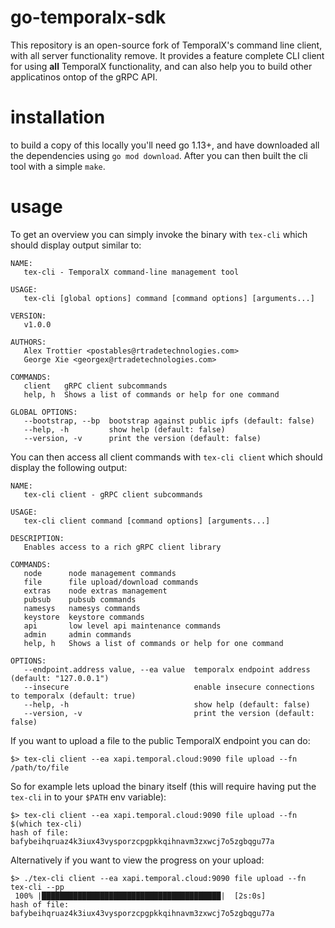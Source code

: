 # go-temporalx-sdk

This repository is an open-source fork of TemporalX's command line client, with all server functionality remove. It provides a feature complete CLI client for using **all** TemporalX functionality, and can also help you to build other applicatinos ontop of the gRPC API.

# installation

to build a copy of this locally you'll need go 1.13+, and have downloaded all the dependencies using `go mod download`. After you can then built the cli tool with a simple `make`.

# usage

To get an overview you can simply invoke the binary with `tex-cli` which should display output similar to:

```
NAME:
   tex-cli - TemporalX command-line management tool

USAGE:
   tex-cli [global options] command [command options] [arguments...]

VERSION:
   v1.0.0

AUTHORS:
   Alex Trottier <postables@rtradetechnologies.com>
   George Xie <georgex@rtradetechnologies.com>

COMMANDS:
   client   gRPC client subcommands
   help, h  Shows a list of commands or help for one command

GLOBAL OPTIONS:
   --bootstrap, --bp  bootstrap against public ipfs (default: false)
   --help, -h         show help (default: false)
   --version, -v      print the version (default: false)
```

You can then access all client commands with `tex-cli client` which should display the following output:

```
NAME:
   tex-cli client - gRPC client subcommands

USAGE:
   tex-cli client command [command options] [arguments...]

DESCRIPTION:
   Enables access to a rich gRPC client library

COMMANDS:
   node      node management commands
   file      file upload/download commands
   extras    node extras management
   pubsub    pubsub commands
   namesys   namesys commands
   keystore  keystore commands
   api       low level api maintenance commands
   admin     admin commands
   help, h   Shows a list of commands or help for one command

OPTIONS:
   --endpoint.address value, --ea value  temporalx endpoint address (default: "127.0.0.1")
   --insecure                            enable insecure connections to temporalx (default: true)
   --help, -h                            show help (default: false)
   --version, -v                         print the version (default: false)
```

If you want to upload a file to the public TemporalX endpoint you can do:

```shell
$> tex-cli client --ea xapi.temporal.cloud:9090 file upload --fn /path/to/file
```

So for example lets upload the binary itself (this will require having put the `tex-cli` in to your `$PATH` env variable):

```shell
$> tex-cli client --ea xapi.temporal.cloud:9090 file upload --fn $(which tex-cli)
hash of file: bafybeihqruaz4k3iux43vysporzcpgpkkqihnavm3zxwcj7o5zgbqgu77a
```

Alternatively if you want to view the progress on your upload:

```shell
$> ./tex-cli client --ea xapi.temporal.cloud:9090 file upload --fn tex-cli --pp
 100% |████████████████████████████████████████|  [2s:0s]
hash of file: bafybeihqruaz4k3iux43vysporzcpgpkkqihnavm3zxwcj7o5zgbqgu77a
```

